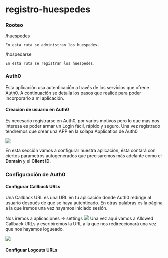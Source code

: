 # registro-huespedes

### Rooteo
/huespedes
  
    En esta ruta se administran los huespedes.
    
/hospedarse
 
    En esta ruta se registran los huespedes.


### Auth0

Esta aplicación usa autenticación a través de los servicios que ofrece [Auth0](https://auth0.com/).
A continuación se detalla los pasos que realicé para poder incorporarlo a mi aplicación.

#### Creación de usuario en Auth0

Es necesario registrarse en Auth0, por varios motivos pero lo que más nos interesa es poder armar un Login fácil, rápido y seguro.
Una vez registrado tendremos que crear una APP en la solapa Applicatios de Auth0

![](https://user-images.githubusercontent.com/32805369/65730650-e699ca00-e098-11e9-9266-7e75eceb0276.png)

En esta sección vamos a configurar nuestra aplicación, ésta contará con ciertos parametros autogenerados que precisaremos más adelante como el **Domain** y el **Client ID**.

### Configuración de Auth0
#### Configurar Callback URLs

Una Callback URL es una URL en tu aplicación donde Auth0 redirige al usuario después de que se haya autenticado. En otras palabras es la página a la que iremos una vez hayamos iniciado sesión.

Nos iremos a aplicaciones -> settings
![](https://user-images.githubusercontent.com/32805369/66613507-1fa76380-eb9c-11e9-9d50-96bf7ddf720b.png)
Una vez aquí vamos a Allowed Callback URLs y escribiremos la URL a la que nos redireccionará una vez que nos hayamos logueado.

![](https://user-images.githubusercontent.com/32805369/66613785-05ba5080-eb9d-11e9-985a-4c87efd68051.png)

#### Configuar Logouts URLs

